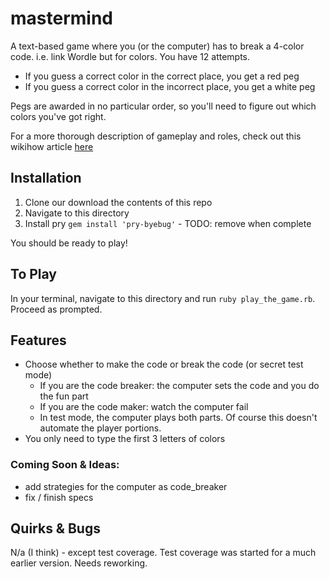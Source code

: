 # mastermind
A text-based game where you (or the computer) has to break a 4-color code. i.e. link Wordle but for colors. You have 12 attempts. 

- If you guess a correct color in the correct place, you get a red peg 
- If you guess a correct color in the incorrect place, you get a white peg

Pegs are awarded in no particular order, so you'll need to figure out which colors you've got right. 

For a more thorough description of gameplay and roles, check out this wikihow article [here](https://www.wikihow.com/Play-Mastermind)

## Installation
1. Clone our download the contents of this repo
2. Navigate to this directory
3. Install pry `gem install 'pry-byebug'` - TODO: remove when complete

You should be ready to play!

## To Play
In your terminal, navigate to this directory and run `ruby play_the_game.rb`. Proceed as prompted. 

## Features
- Choose whether to make the code or break the code (or secret test mode)
  - If you are the code breaker: the computer sets the code and you do the fun part
  - If you are the code maker: watch the computer fail
  - In test mode, the computer plays both parts. Of course this doesn't automate the player portions. 
- You only need to type the first 3 letters of colors
 
### Coming Soon & Ideas:
- add strategies for the computer as code_breaker
- fix / finish specs


## Quirks & Bugs
N/a (I think) - except test coverage. Test coverage was started for a much earlier version. Needs reworking. 
